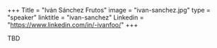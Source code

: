 +++
Title = "Iván Sánchez Frutos"
image = "ivan-sanchez.jpg"
type = "speaker"
linktitle = "ivan-sanchez"
Linkedin = "https://www.linkedin.com/in/-ivanfoo/"
+++

TBD
